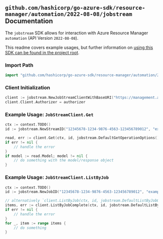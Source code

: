 
## `github.com/hashicorp/go-azure-sdk/resource-manager/automation/2022-08-08/jobstream` Documentation

The `jobstream` SDK allows for interaction with Azure Resource Manager `automation` (API Version `2022-08-08`).

This readme covers example usages, but further information on [using this SDK can be found in the project root](https://github.com/hashicorp/go-azure-sdk/tree/main/docs).

### Import Path

```go
import "github.com/hashicorp/go-azure-sdk/resource-manager/automation/2022-08-08/jobstream"
```


### Client Initialization

```go
client := jobstream.NewJobStreamClientWithBaseURI("https://management.azure.com")
client.Client.Authorizer = authorizer
```


### Example Usage: `JobStreamClient.Get`

```go
ctx := context.TODO()
id := jobstream.NewStreamID("12345678-1234-9876-4563-123456789012", "example-resource-group", "automationAccountValue", "jobValue", "jobStreamIdValue")

read, err := client.Get(ctx, id, jobstream.DefaultGetOperationOptions())
if err != nil {
	// handle the error
}
if model := read.Model; model != nil {
	// do something with the model/response object
}
```


### Example Usage: `JobStreamClient.ListByJob`

```go
ctx := context.TODO()
id := jobstream.NewJobID("12345678-1234-9876-4563-123456789012", "example-resource-group", "automationAccountValue", "jobValue")

// alternatively `client.ListByJob(ctx, id, jobstream.DefaultListByJobOperationOptions())` can be used to do batched pagination
items, err := client.ListByJobComplete(ctx, id, jobstream.DefaultListByJobOperationOptions())
if err != nil {
	// handle the error
}
for _, item := range items {
	// do something
}
```
